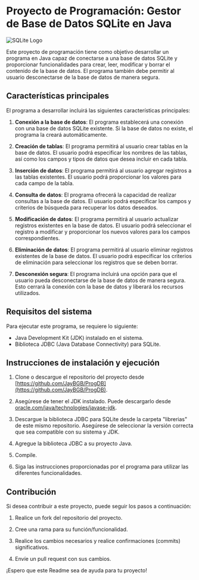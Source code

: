 # Proyecto de Programación: Gestor de Base de Datos SQLite en Java

![SQLite Logo](https://www.sqlite.org/images/sqlite370_banner.gif)

Este proyecto de programación tiene como objetivo desarrollar un programa en Java capaz de conectarse a una base de datos SQLite y proporcionar funcionalidades para crear, leer, modificar y borrar el contenido de la base de datos. El programa también debe permitir al usuario desconectarse de la base de datos de manera segura.

## Características principales

El programa a desarrollar incluirá las siguientes características principales:

1. **Conexión a la base de datos**: El programa establecerá una conexión con una base de datos SQLite existente. Si la base de datos no existe, el programa la creará automáticamente.

2. **Creación de tablas**: El programa permitirá al usuario crear tablas en la base de datos. El usuario podrá especificar los nombres de las tablas, así como los campos y tipos de datos que desea incluir en cada tabla.

3. **Inserción de datos**: El programa permitirá al usuario agregar registros a las tablas existentes. El usuario podrá proporcionar los valores para cada campo de la tabla.

4. **Consulta de datos**: El programa ofrecerá la capacidad de realizar consultas a la base de datos. El usuario podrá especificar los campos y criterios de búsqueda para recuperar los datos deseados.

5. **Modificación de datos**: El programa permitirá al usuario actualizar registros existentes en la base de datos. El usuario podrá seleccionar el registro a modificar y proporcionar los nuevos valores para los campos correspondientes.

6. **Eliminación de datos**: El programa permitirá al usuario eliminar registros existentes de la base de datos. El usuario podrá especificar los criterios de eliminación para seleccionar los registros que se deben borrar.

7. **Desconexión segura**: El programa incluirá una opción para que el usuario pueda desconectarse de la base de datos de manera segura. Esto cerrará la conexión con la base de datos y liberará los recursos utilizados.

## Requisitos del sistema

Para ejecutar este programa, se requiere lo siguiente:

- Java Development Kit (JDK) instalado en el sistema.
- Biblioteca JDBC (Java Database Connectivity) para SQLite.

## Instrucciones de instalación y ejecución

1. Clone o descargue el repositorio del proyecto desde [https://github.com/JayBGB/ProgDB](https://github.com/JayBGB/ProgDB).

2. Asegúrese de tener el JDK instalado. Puede descargarlo desde [oracle.com/java/technologies/javase-jdk](https://www.oracle.com/java/technologies/javase-jdk/).

3. Descargue la biblioteca JDBC para SQLite desde la carpeta "librerias" de este mismo repositorio. Asegúrese de seleccionar la versión correcta que sea compatible con su sistema y JDK.

4. Agregue la biblioteca JDBC a su proyecto Java.

5. Compile.

7. Siga las instrucciones proporcionadas por el programa para utilizar las diferentes funcionalidades.

## Contribución

Si desea contribuir a este proyecto, puede seguir los pasos a continuación:

1. Realice un fork del repositorio del proyecto.

2. Cree una rama para su función/funcionalidad.
 
3. Realice los cambios necesarios y realice confirmaciones (commits) significativos.

4. Envíe un pull request con sus cambios.

¡Espero que este Readme sea de ayuda para tu proyecto!
